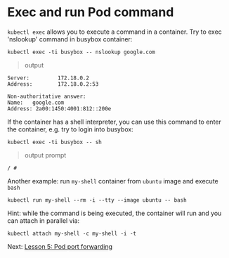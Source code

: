 # Exec and run Pod command

`kubectl exec` allows you to execute a command in a container. Try to exec 'nslookup' command
in busybox container:

```
kubectl exec -ti busybox -- nslookup google.com
```

> output

```
Server:         172.18.0.2
Address:        172.18.0.2:53

Non-authoritative answer:
Name:   google.com
Address: 2a00:1450:4001:812::200e
```

If the container has a shell interpreter, 
you can use this command to enter the container, e.g. try to login into busybox:


```
kubectl exec -ti busybox -- sh
```

> output prompt

```
/ #
```

Another example: run `my-shell` container from `ubuntu` image and execute `bash`
```
kubectl run my-shell --rm -i --tty --image ubuntu -- bash
```

Hint:  while the command is being executed, the container will run and you can attach in parallel via:
```
kubectl attach my-shell -c my-shell -i -t
```


Next: [Lesson 5: Pod port forwarding](05-pod-port-forwarding.md)
